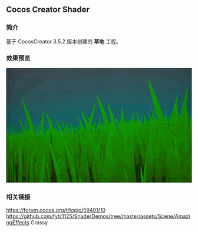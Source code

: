 ## Cocos Creator Shader

### 简介
基于 CocosCreator 3.5.2 版本创建的 **草地** 工程。

### 效果预览
![image](../../../gif/202207/2022070408.gif)

### 相关链接
https://forum.cocos.org/t/topic/59401/10        
https://github.com/fylz1125/ShaderDemos/tree/master/assets/Scene/AmazingEffects Grassy